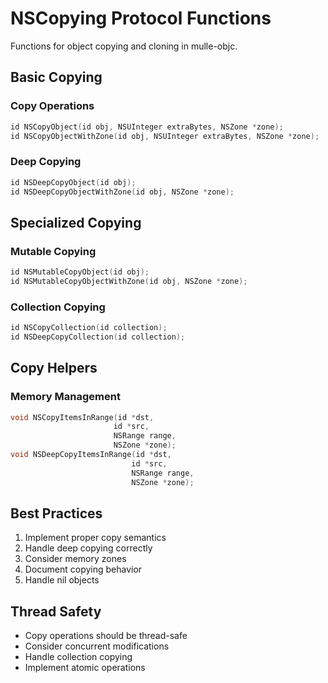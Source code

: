 # NSCopying Protocol Functions

Functions for object copying and cloning in mulle-objc.

## Basic Copying

### Copy Operations
```c
id NSCopyObject(id obj, NSUInteger extraBytes, NSZone *zone);
id NSCopyObjectWithZone(id obj, NSUInteger extraBytes, NSZone *zone);
```

### Deep Copying
```c
id NSDeepCopyObject(id obj);
id NSDeepCopyObjectWithZone(id obj, NSZone *zone);
```

## Specialized Copying

### Mutable Copying
```c
id NSMutableCopyObject(id obj);
id NSMutableCopyObjectWithZone(id obj, NSZone *zone);
```

### Collection Copying
```c
id NSCopyCollection(id collection);
id NSDeepCopyCollection(id collection);
```

## Copy Helpers

### Memory Management
```c
void NSCopyItemsInRange(id *dst, 
                       id *src, 
                       NSRange range,
                       NSZone *zone);
void NSDeepCopyItemsInRange(id *dst,
                           id *src,
                           NSRange range,
                           NSZone *zone);
```

## Best Practices

1. Implement proper copy semantics
2. Handle deep copying correctly
3. Consider memory zones
4. Document copying behavior
5. Handle nil objects

## Thread Safety

- Copy operations should be thread-safe
- Consider concurrent modifications
- Handle collection copying
- Implement atomic operations

